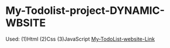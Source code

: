 # My-Todolist-project-DYNAMIC-WBSITE
Used: (1)Html (2)Css (3)JavaScript 
[My-TodoList-website-Link](https://todoappgrk.ccbp.tech/)
